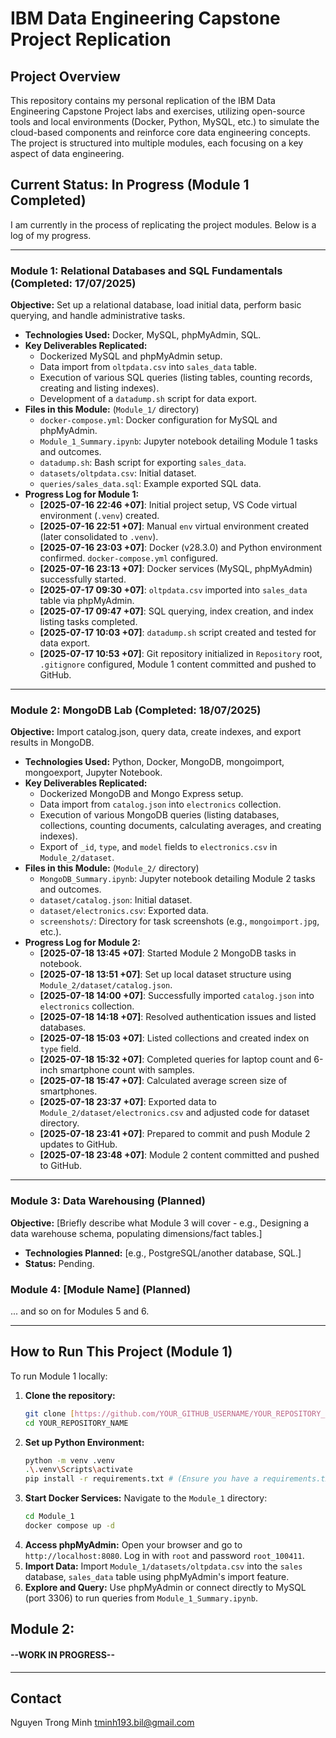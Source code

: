 # IBM Data Engineering Capstone Project Replication

## Project Overview
This repository contains my personal replication of the IBM Data Engineering Capstone Project labs and exercises, utilizing open-source tools and local environments (Docker, Python, MySQL, etc.) to simulate the cloud-based components and reinforce core data engineering concepts. The project is structured into multiple modules, each focusing on a key aspect of data engineering.

## Current Status: In Progress (Module 1 Completed)

I am currently in the process of replicating the project modules. Below is a log of my progress.

---

### Module 1: Relational Databases and SQL Fundamentals (Completed: 17/07/2025)
**Objective:** Set up a relational database, load initial data, perform basic querying, and handle administrative tasks.
* **Technologies Used:** Docker, MySQL, phpMyAdmin, SQL.
* **Key Deliverables Replicated:**
    * Dockerized MySQL and phpMyAdmin setup.
    * Data import from `oltpdata.csv` into `sales_data` table.
    * Execution of various SQL queries (listing tables, counting records, creating and listing indexes).
    * Development of a `datadump.sh` script for data export.
* **Files in this Module:** (`Module_1/` directory)
    * `docker-compose.yml`: Docker configuration for MySQL and phpMyAdmin.
    * `Module_1_Summary.ipynb`: Jupyter notebook detailing Module 1 tasks and outcomes.
    * `datadump.sh`: Bash script for exporting `sales_data`.
    * `datasets/oltpdata.csv`: Initial dataset.
    * `queries/sales_data.sql`: Example exported SQL data.
* **Progress Log for Module 1:**
    * **[2025-07-16 22:46 +07]**: Initial project setup, VS Code virtual environment (`.venv`) created.
    * **[2025-07-16 22:51 +07]**: Manual `env` virtual environment created (later consolidated to `.venv`).
    * **[2025-07-16 23:03 +07]**: Docker (v28.3.0) and Python environment confirmed. `docker-compose.yml` configured.
    * **[2025-07-16 23:13 +07]**: Docker services (MySQL, phpMyAdmin) successfully started.
    * **[2025-07-17 09:30 +07]**: `oltpdata.csv` imported into `sales_data` table via phpMyAdmin.
    * **[2025-07-17 09:47 +07]**: SQL querying, index creation, and index listing tasks completed.
    * **[2025-07-17 10:03 +07]**: `datadump.sh` script created and tested for data export.
    * **[2025-07-17 10:53 +07]**: Git repository initialized in `Repository` root, `.gitignore` configured, Module 1 content committed and pushed to GitHub.

---

### Module 2: MongoDB Lab (Completed: 18/07/2025)
**Objective:** Import catalog.json, query data, create indexes, and export results in MongoDB.
* **Technologies Used:** Python, Docker, MongoDB, mongoimport, mongoexport, Jupyter Notebook.
* **Key Deliverables Replicated:**
    * Dockerized MongoDB and Mongo Express setup.
    * Data import from `catalog.json` into `electronics` collection.
    * Execution of various MongoDB queries (listing databases, collections, counting documents, calculating averages, and creating indexes).
    * Export of `_id`, `type`, and `model` fields to `electronics.csv` in `Module_2/dataset`.
* **Files in this Module:** (`Module_2/` directory)
    * `MongoDB_Summary.ipynb`: Jupyter notebook detailing Module 2 tasks and outcomes.
    * `dataset/catalog.json`: Initial dataset.
    * `dataset/electronics.csv`: Exported data.
    * `screenshots/`: Directory for task screenshots (e.g., `mongoimport.jpg`, etc.).
* **Progress Log for Module 2:**
    * **[2025-07-18 13:45 +07]**: Started Module 2 MongoDB tasks in notebook.
    * **[2025-07-18 13:51 +07]**: Set up local dataset structure using `Module_2/dataset/catalog.json`.
    * **[2025-07-18 14:00 +07]**: Successfully imported `catalog.json` into `electronics` collection.
    * **[2025-07-18 14:18 +07]**: Resolved authentication issues and listed databases.
    * **[2025-07-18 15:03 +07]**: Listed collections and created index on `type` field.
    * **[2025-07-18 15:32 +07]**: Completed queries for laptop count and 6-inch smartphone count with samples.
    * **[2025-07-18 15:47 +07]**: Calculated average screen size of smartphones.
    * **[2025-07-18 23:37 +07]**: Exported data to `Module_2/dataset/electronics.csv` and adjusted code for dataset directory.
    * **[2025-07-18 23:41 +07]**: Prepared to commit and push Module 2 updates to GitHub.
    * **[2025-07-18 23:48 +07]**: Module 2 content committed and pushed to GitHub.

---

### Module 3: Data Warehousing (Planned)
**Objective:** [Briefly describe what Module 3 will cover - e.g., Designing a data warehouse schema, populating dimensions/fact tables.]
* **Technologies Planned:** [e.g., PostgreSQL/another database, SQL.]
* **Status:** Pending.

### Module 4: [Module Name] (Planned)
... and so on for Modules 5 and 6.

---

## How to Run This Project (Module 1)
To run Module 1 locally:
1.  **Clone the repository:**
    ```bash
    git clone [https://github.com/YOUR_GITHUB_USERNAME/YOUR_REPOSITORY_NAME.git](https://github.com/EntityEbisu/IBM-Data-Engineering-Capstone-Project.git)
    cd YOUR_REPOSITORY_NAME
    ```
2.  **Set up Python Environment:**
    ```bash
    python -m venv .venv
    .\.venv\Scripts\activate
    pip install -r requirements.txt # (Ensure you have a requirements.txt if needed for future modules)
    ```
3.  **Start Docker Services:**
    Navigate to the `Module_1` directory:
    ```bash
    cd Module_1
    docker compose up -d
    ```
4.  **Access phpMyAdmin:** Open your browser and go to `http://localhost:8080`. Log in with `root` and password `root_100411`.
5.  **Import Data:** Import `Module_1/datasets/oltpdata.csv` into the `sales` database, `sales_data` table using phpMyAdmin's import feature.
6.  **Explore and Query:** Use phpMyAdmin or connect directly to MySQL (port 3306) to run queries from `Module_1_Summary.ipynb`.

## Module 2:
#### --WORK IN PROGRESS--
---

## Contact
Nguyen Trong Minh
tminh193.bil@gmail.com
